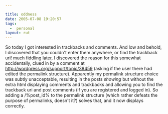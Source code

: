```yaml
---

title: oddness
date: 2005-07-08 19:20:57
tags:
  -  personal
layout: rut
---
```


So today I got interested in trackbacks and comments.  And low and behold, I discovered that you couldn't enter them anywhere, or find the trackback uri!  much fiddling later, I discovered the reason for this somewhat accidentally, clued in by a comment at http://wordpress.org/support/topic/38459 (asking if the user there had edited the permalink structure).   Apparently my permalink structure choice was subtly unacceptable, resulting in the posts *showing* but without the extra html displaying comments and trackbacks and allowing you to find the trackback uri and post comments (if you are registered and logged in).  So adding a /%post_id% to the permalink structure (which rather defeats the purpose of permalinks, doesn't it?) solves that, and it now displays correctly. 

